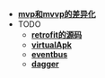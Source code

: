 - **[mvp和mvvp的差异化](MVX.md)**
- TODO
  - **[retrofit的源码](retrofit.md)**
  - **[virtualApk](virtualAPK.md)**
  - **[eventbus](eventbus.md)**
  - **[dagger](dagger.md)**